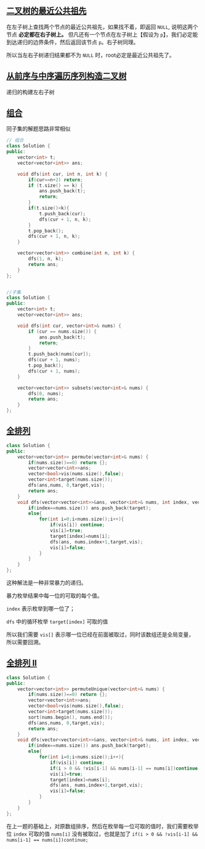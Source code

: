 ## [二叉树的最近公共祖先](https://leetcode-cn.com/problems/lowest-common-ancestor-of-a-binary-tree/)

在左子树上查找两个节点的最近公共祖先，如果找不着，即返回 `NULL`, 说明这两个节点 **必定都在右子树上。** 但凡还有一个节点在左子树上【假设为 `p`】，我们必定能到达递归的边界条件，然后返回该节点 `p`。右子树同理。

所以当左右子树递归结果都不为 `NULL` 时，root必定是最近公共祖先了。

## [从前序与中序遍历序列构造二叉树](https://leetcode-cn.com/problems/construct-binary-tree-from-preorder-and-inorder-traversal/)

递归的构建左右子树

## [组合](https://leetcode-cn.com/problems/combinations/)

同子集的解题思路非常相似

```cpp
// 组合
class Solution {
public:
    vector<int> t;
    vector<vector<int>> ans;

    void dfs(int cur, int n, int k) {
        if(cur==n+2) return;
        if (t.size() == k) {
            ans.push_back(t);
            return;
        }
        if(t.size()<k){
            t.push_back(cur);
            dfs(cur + 1, n, k);
        }
        t.pop_back();
        dfs(cur + 1, n, k);
    }

    vector<vector<int>> combine(int n, int k) {
        dfs(1, n, k);
        return ans;
    }
};


//子集
class Solution {
public:
    vector<int> t;
    vector<vector<int>> ans;

    void dfs(int cur, vector<int>& nums) {
        if (cur == nums.size()) {
            ans.push_back(t);
            return;
        }
        t.push_back(nums[cur]);
        dfs(cur + 1, nums);
        t.pop_back();
        dfs(cur + 1, nums);
    }

    vector<vector<int>> subsets(vector<int>& nums) {
        dfs(0, nums);
        return ans;
    }
};
```

## [全排列](https://leetcode-cn.com/problems/permutations/)

```cpp
class Solution {
public:
    vector<vector<int>> permute(vector<int>& nums) {
        if(nums.size()==0) return {};
        vector<vector<int>>ans;
        vector<bool>vis(nums.size(),false);
        vector<int>target(nums.size());
        dfs(ans,nums, 0,target,vis);
        return ans;
    }
    void dfs(vector<vector<int>>&ans, vector<int>& nums, int index, vector<int>target,vector<bool>vis){
        if(index==nums.size()) ans.push_back(target);
        else{
            for(int i=0;i<nums.size();i++){
                if(vis[i]) continue;
                vis[i]=true;
                target[index]=nums[i];
                dfs(ans, nums,index+1,target,vis);
                vis[i]=false;
            }
        }
    }
};
```

这种解法是一种非常暴力的递归。

暴力枚举结果中每一位的可取的每个值。

`index` 表示枚举到哪一位了；

`dfs` 中的循环枚举 `target[index]` 可取的值

所以我们需要 `vis[]` 表示哪一位已经在前面被取过，同时该数组还是全局变量，所以需要回溯。

## [全排列 II](https://leetcode-cn.com/problems/permutations-ii/)

```cpp
class Solution {
public:
    vector<vector<int>> permuteUnique(vector<int>& nums) {
        if(nums.size()==0) return {};
        vector<vector<int>>ans;
        vector<bool>vis(nums.size(),false);
        vector<int>target(nums.size());
        sort(nums.begin(), nums.end());
        dfs(ans,nums, 0,target,vis);
        return ans;
    }
    void dfs(vector<vector<int>>&ans, vector<int>& nums, int index, vector<int>target,vector<bool>vis){
        if(index==nums.size()) ans.push_back(target);
        else{
            for(int i=0;i<nums.size();i++){
                if(vis[i]) continue;
                if(i > 0 && !vis[i-1] && nums[i-1] == nums[i])continue;
                vis[i]=true;
                target[index]=nums[i];
                dfs(ans, nums,index+1,target,vis);
                vis[i]=false;
            }
        }
    }
};
```

在上一题的基础上，对原数组排序，然后在枚举每一位可取的值时，我们需要枚举位 `index` 可取的值 `nums[i]` 没有被取过，也就是加了 `if(i > 0 && !vis[i-1] && nums[i-1] == nums[i])continue;`